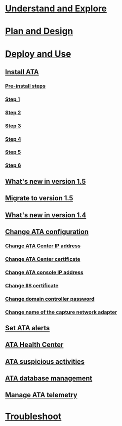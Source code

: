 # [Understand and Explore](/advanced-threat-analytics/understand-explore/what-is-ata)
# [Plan and Design](/advanced-threat-analytics/plan-design/ata-capacity-planning)
# [Deploy and Use](install-ata.md)
## [Install ATA](install-ata.md)
### [Pre-install steps](install-ata-preinstall.md)
### [Step 1](install-ata-step1.md)
### [Step 2](install-ata-step2.md)
### [Step 3](install-ata-step3.md)
### [Step 4](install-ata-step4.md)
### [Step 5](install-ata-step5.md)
### [Step 6](install-ata-step6.md)
## [What's new in version 1.5](whats-new-version-1.5.md)
## [Migrate to version 1.5](ata-update-1.5-migration-guide.md)
## [What's new in version 1.4](whats-new-version-1.4.md)
## [Change ATA configuration](modifying-ata-configuration.md)
### [Change ATA Center IP address](modifying-ata-config-centerip.md)
### [Change ATA Center certificate](modifying-ata-config-centercert.md)
### [Change ATA console IP address](modifying-ata-config-consoleip.md)
### [Change IIS certificate](modifying-ata-config-iiscert.md)
### [Change domain controller password](modifying-ata-config-dcpassword.md)
### [Change name of the capture network adapter](modifying-ata-config-nicname.md)
## [Set ATA alerts](setting-ata-alerts.md)
## [ATA Health Center](ata-health-center.md)
## [ATA suspicious activities](working-with-suspicious-activities.md)
## [ATA database management](ata-database-management.md)
## [Manage ATA telemetry](manage-telemetry-settings.md)
# [Troubleshoot](/advanced-threat-analytics/troubleshoot/troubleshooting-ata-using-logs)
